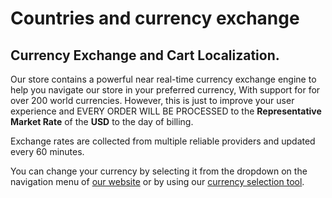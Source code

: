 # Countries and currency exchange

## Currency Exchange and Cart Localization.

Our store contains a powerful near real-time currency exchange engine to help you navigate our store in your preferred currency, With support for for over 200 world currencies. However, this is just to improve your user experience and EVERY ORDER WILL BE PROCESSED to the **Representative Market Rate** of the **USD** to the day of billing. 

Exchange rates are collected from multiple reliable providers and updated every 60 minutes.

You can change your currency by selecting it from the dropdown on the navigation menu of [our website](https://fenixalliance.com.co) or by using our [currency selection tool](https://fenixalliance.com.co/Currencies).


